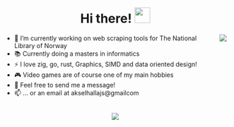 <div align="center">
   <h1>Hi there! <img src="https://media.giphy.com/media/hvRJCLFzcasrR4ia7z/giphy.gif" width="35px"></h1>
</div>

<img align="right" src="https://github-readme-stats.vercel.app/api?username=avokadoen&count_private=true&show_icons=true&theme=dracula" />

- 🔭 I’m currently working on web scraping tools for The National Library of Norway
- 📚 Currently doing a masters in informatics 
- ⚡ I love zig, go, rust, Graphics, SIMD and data oriented design!
- 🎮 Video games are of course one of my main hobbies 
- 💬 Feel free to send me a message!
- 📫 ... or an email at akselhallajs@gmailcom

<br>

<div align="center">
   <img src="https://github-profile-trophy.vercel.app/?username=avokadoen&theme=flat&no-frame=true&margin-w=30" />
</div>
